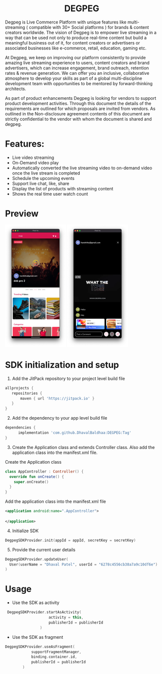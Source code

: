 <h1 align="center">DEGPEG</h1>
<!-- <p align="center">
  <a href="https://jitpack.io/#DhavalBaldhaa/AndroidFilePicker"> <img src="https://jitpack.io/v/DhavalBaldhaa/AndroidFilePicker/month.svg" /></a>
  <a href="https://jitpack.io/#DhavalBaldhaa/AndroidFilePicker"> <img src="https://jitpack.io/v/DhavalBaldhaa/AndroidFilePicker.svg" /></a>
</p> -->

Degpeg is Live Commerce Platform with unique features like multi-streaming ( compatible with 30+ Social platforms ) for brands & content creators worldwide. The vision of Degpeg is to empower live streaming in a way that can be used not only to produce real-time content but build a meaningful business out of it, for content creators or advertisers or associated businesses like e-commerce, retail, education, gaming etc.

At Degpeg, we keep on improving our platform consistently to provide amazing live streaming experience to users, content creators and brand advertisers, which can increase engagement, brand outreach, retention rates & revenue generation. We can offer you an inclusive, collaborative atmosphere to develop your skills as part of a global multi-discipline development team with opportunities to be mentored by forward-thinking architects.

As part of product enhancements Degpeg is looking for vendors to support product development activities. Through this document the details of the requirements are outlined for which proposals are invited from vendors. As outlined in the Non-disclosure agreement contents of this document are strictly confidential to the vendor with whom the document is shared and degpeg.


# Features:

* Live video streaming
* On-Demand video play
* Automatically converted the live streaming video to on-demand video once the live stream is completed
* Schedule the upcoming events
* Support live chat, like, share
* Display the list of products with streaming content
* Shows the real time user watch count


# Preview

<p float="left">
<img src="https://github.com/degpeg-media/degpeg-b2c-sdk-android/blob/master/app/Dashboard.png" alt="dashboard" width="200" height="400"> 

<img src="https://github.com/degpeg-media/degpeg-b2c-sdk-android/blob/master/app/Player.png" alt="player" width="200" height="400"> 
</p>

# SDK initialization and setup

1. Add the JitPack repository to your project level build file

 ```groovy
allprojects {
    repositories {
        maven { url 'https://jitpack.io' }
    }
}
```

2. Add the dependency to your app level build file

```groovy
dependencies {
	  implementation 'com.github.DhavalBaldhaa:DEGPEG:Tag'
}
```

3. Create the Application class and extends Controller class. Also add the application class into the manifest.xml file.

Create the Application class
```kotlin
class AppController : Controller() {
  override fun onCreate() {
    super.onCreate()
  }
}
```
Add the application class into the manifest.xml file
```xml
<application android:name=".AppController">
  
</application>
```

4. Initialize SDK
```kotlin
DegpegSDKProvider.init(appId = appId, secretKey = secretKey)
```

5. Provide the current user details
```kotlin
DegpegSDKProvider.updateUser(
  User(userName = "Dhaval Patel", userId = "6278c4556cb38a7a9c10df6e")
)
```

# Usage

* Use the SDK as activity
```kotlin
 DegpegSDKProvider.startAsActivity(
                    activity = this,
                    publisherId = publisherId
                )
```

* Use the SDK as fragment
```kotlin
DegpegSDKProvider.useAsFragment(
            supportFragmentManager,
            binding.container.id,
            publisherId = publisherId
        )
```
